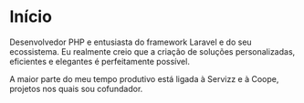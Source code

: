 # Início

Desenvolvedor PHP e entusiasta do framework Laravel e do seu ecossistema. Eu realmente creio que a criação de soluções personalizadas, eficientes e elegantes é perfeitamente possível.

A maior parte do meu tempo produtivo está ligada à Servizz e à Coope, projetos nos quais sou cofundador.
